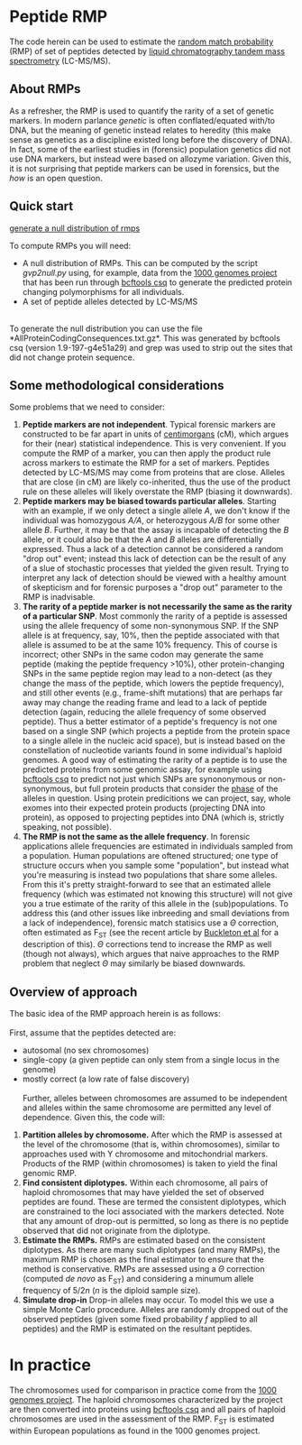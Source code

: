 # Peptide RMP

The code herein can be used to estimate the [random match probability](https://en.wikipedia.org/wiki/Random_match_possibility) (RMP) of set of peptides detected by [liquid chromatography tandem mass spectrometry](https://en.wikipedia.org/wiki/Liquid_chromatography%E2%80%93mass_spectrometry) (LC-MS/MS).
## About RMPs

As a refresher, the RMP is used to quantify the rarity of a set of genetic markers. In modern parlance *genetic* is often conflated/equated with/to DNA, but the meaning of genetic instead relates to heredity (this make sense as genetics as a discipline existed long before the discovery of DNA). In fact, some of the earliest studies in (forensic) population genetics did not use DNA markers, but instead were based on allozyme variation. Given this, it is not surprising that peptide markers can be used in forensics, but the *how* is an open question.

## Quick start
[generate a null distribution of rmps](gvp2null.md)


To compute RMPs you will need:
* A null distribution of RMPs. This can be computed by the script *gvp2null.py* using, for example, data from the [1000 genomes project](https://www.internationalgenome.org/category/vcf/) that has been run through [bcftools csq](https://samtools.github.io/bcftools/bcftools.html#csq) to generate the predicted protein changing polymorphisms for all individuals.
* A set of peptide alleles detected by LC-MS/MS
<br>
To generate the null distribution you can use the file *AllProteinCodingConsequences.txt.gz*. This was generated by bcftools csq (version 1.9-197-g4e51a29) and grep was used to strip out the sites that did not change protein sequence.


## Some methodological considerations

Some problems that we need to consider: 
1. **Peptide markers are not independent**. Typical forensic markers are constructed to be far apart in units of [centimorgans](https://en.wikipedia.org/wiki/Centimorgan) (cM), which argues for their (near) statistical independence. This is very convenient. If you compute the RMP of a marker, you can then apply the product rule across markers to estimate the RMP for a set of markers. Peptides detected by LC-MS/MS may come from proteins that are close. Alleles that are close (in cM) are likely co-inherited, thus the use of the product rule on these alleles will likely overstate the RMP (biasing it downwards).
2. **Peptide markers may be biased towards particular alleles**. Starting with an example, if we only detect a single allele *A*, we don't know if the individual was homozygous *A/A*, or heterozygous *A/B* for some other allele *B*. Further, it may be that the assay is incapable of detecting the *B* allele, or it could also be that the *A* and *B* alleles are differentially expressed. Thus a lack of a detection cannot be considered a random "drop out" event; instead this lack of detection can be the result of any of a slue of stochastic processes that yielded the given result. Trying to interpret any lack of detection should be viewed with a healthy amount of skepticism and for forensic purposes a "drop out" parameter to the RMP is inadvisable.
3. **The rarity of a peptide marker is not necessarily the same as the rarity of a particular SNP**. Most commonly the rarity of a peptide is assessed using the allele frequency of some non-synonymous SNP. If the SNP allele is at frequency, say, 10%, then the peptide associated with that allele is assumed to be at the same 10% frequency. This of course is incorrect; other SNPs in the same codon may generate the same peptide (making the peptide frequency >10%), other protein-changing SNPs in the same peptide region may lead to a non-detect (as they change the mass of the peptide, which lowers the peptide frequency), and still other events (e.g., frame-shift mutations) that are perhaps far away may change the reading frame and lead to a lack of peptide detection (again, reducing the allele frequency of some observed peptide). Thus a better estimator of a peptide's frequency is not one based on a single SNP (which projects a peptide from the protein space to a single allele in the nucleic acid space), but is instead based on the constellation of nucleotide variants found in some individual's haploid genomes. A good way of estimating the rarity of a peptide is to use the predicted proteins from some genomic assay, for example using [bcftools csq](https://samtools.github.io/bcftools/bcftools.html#csq) to predict not just which SNPs are synononymous or non-synonymous, but full protein products that consider the [phase](https://journals.plos.org/plosgenetics/article?id=10.1371/journal.pgen.1007308) of the alleles in question. Using protein predicitions we can project, say, whole exomes into their expected protein products (projecting DNA into protein), as opposed to projecting peptides into DNA (which is, strictly speaking, not possible).
4. **The RMP is not the same as the allele frequency**. In forensic applications allele frequencies are estimated in individuals sampled from a population. Human populations are oftened structured; one type of structure occurs when you sample some "population", but instead what you're measuring is instead two populations that share some alleles. From this it's pretty straight-forward to see that an estimated allele frequency (which was estimated not knowing this structure) will not give you a true estimate of the rarity of this allele in the (sub)populations. To address this (and other issues like inbreeding and small deviations from a lack of independence), forensic match statisics use a *&Theta;* correction, often estimated as F<sub>ST</sub> (see the recent article by [Buckleton et al](https://www.ncbi.nlm.nih.gov/pmc/articles/PMC4899164/) for a description of this). *&Theta;* corrections tend to increase the RMP as well (though not always), which argues that naive approaches to the RMP problem that neglect *&Theta;* may similarly be biased downwards.


## Overview of approach

The basic idea of the RMP approach herein is as follows: 
<br><br>
First, assume that the peptides detected are:
* autosomal (no sex chromosomes)
* single-copy (a given peptide can only stem from a single locus in the genome)
* mostly correct (a low rate of false discovery)
<br><br>
Further, alleles between chromosomes are assumed to be independent and alleles within the same chromosome are permitted any level of dependence. Given this, the code will:
1. **Partition alleles by chromosome.** After which the RMP is assessed at the level of the chromosome (that is, within chromosomes), similar to approaches used with Y chromosome and mitochondrial markers. Products of the RMP (within chromosomes) is taken to yield the final genomic RMP.
2. **Find consistent diplotypes.** Within each chromosome, all pairs of haploid chromosomes that may have yielded the set of observed peptides are found. These are termed the consistent diplotypes, which are constrained to the loci associated with the markers detected. Note that any amount of drop-out is permitted, so long as there is no peptide observed that did not originate from the diplotype.
3. **Estimate the RMPs.** RMPs are estimated based on the consistent diplotypes. As there are many such diplotypes (and many RMPs), the maximum RMP is chosen as the final estimator to ensure that the method is conservative. RMPs are assessed using a *&Theta;* correction  (computed *de novo* as F<sub>ST</sub>) and considering a minumum allele frequency of 5/2*n* (*n* is the diploid sample size).
4. **Simulate drop-in** Drop-in alleles may occur. To model this we use a simple Monte Carlo procedure. Alleles are randomly dropped out of the observed peptides (given some fixed probability *f* applied to all peptides) and the RMP is estimated on the resultant peptides. 

# In practice

The chromosomes used for comparison in practice come from the [1000 genomes project](https://www.internationalgenome.org/category/vcf/). The haploid chromosomes characterized by the project are then converted into proteins using [bcftools csq](https://samtools.github.io/bcftools/bcftools.html#csq) and all pairs of haploid chromosomes are used in the assessment of the RMP. F<sub>ST</sub> is estimated within European populations as found in the 1000 genomes project. 
